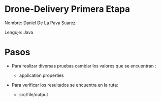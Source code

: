 Drone-Delivery Primera Etapa
===============


Nombre: Daniel De La Pava Suarez

Lenguje: Java

Pasos
=============

* Para realizar diversas pruebas cambiar los valores que se encuentran :
     * application.properties 
    
* Para verificar los resultados se encuentra en la ruta:
    * src/file/output
   